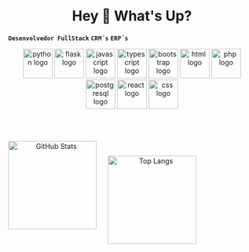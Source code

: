 <h1 align="center">Hey 👋 What's Up?</h1>

**` Desenvolvedor FullStack `** **` CRM´s `** **` ERP´s `**

<div align="center">
  <img src="https://skillicons.dev/icons?i=py" height="60" alt="python logo" />
  <img src="https://skillicons.dev/icons?i=flask" height="60" alt="flask logo" />
  <img src="https://skillicons.dev/icons?i=js" height="60" alt="javascript logo" />
  <img src="https://skillicons.dev/icons?i=ts" height="60" alt="typescript logo" />
  <img src="https://skillicons.dev/icons?i=bootstrap" height="60" alt="bootstrap logo" />
  <img src="https://skillicons.dev/icons?i=html" height="60" alt="html logo" />
  <img src="https://skillicons.dev/icons?i=php" height="60" alt="php logo" />
  <img src="https://skillicons.dev/icons?i=postgres" height="60" alt="postgresql logo" />
  <img src="https://skillicons.dev/icons?i=react" height="60" alt="react logo" />
  <img src="https://skillicons.dev/icons?i=css" height="60" alt="css logo" />
</div>

<br><br> <!-- Espaço entre seções -->

<p align="center">
  <img 
    align="left" 
    alt="GitHub Stats" 
    height="180" 
    style="padding-right: 20px;" 
    src="https://github-readme-stats.vercel.app/api?username=Gabrielchr1&show_icons=true&theme=tokyonight&include_all_commits=true&locale=pt-br" 
  />
  <img 
    align="left" 
    alt="Top Langs" 
    height="180" 
    style="margin-top: 30px;" 
    src="https://github-readme-stats.vercel.app/api/top-langs/?username=Gabrielchr1&theme=tokyonight&layout=compact&custom_title=Tecnologias&langs_count=9" 
  />
</p>

